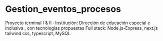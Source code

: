 # Gestion_eventos_procesos
Proyecto terminal I &amp; II : Institución: Dirección de educación especial e inclusiva , con tecnologias propuestas Full stack: Node.js-Express, next.js tailwind css, typescript, MySQL
